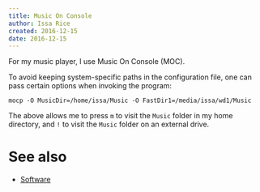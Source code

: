 ```yaml
---
title: Music On Console
author: Issa Rice
created: 2016-12-15
date: 2016-12-15
---
```


For my music player, I use Music On Console (MOC).

To avoid keeping system-specific paths in the configuration file, one can pass
certain options when invoking the program:

    mocp -O MusicDir=/home/issa/Music -O FastDir1=/media/issa/wd1/Music

The above allows me to press `m` to visit the `Music` folder in my home
directory, and `!` to visit the `Music` folder on an external drive.

# See also

* [Software]()
